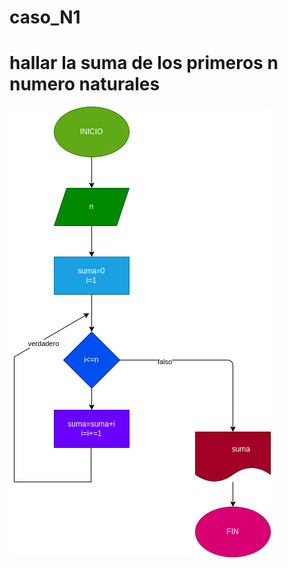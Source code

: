 # caso_N1
# hallar la suma de los primeros n numero naturales

![diagrama de flujo](diagrama.png "diagrama de flujo")
